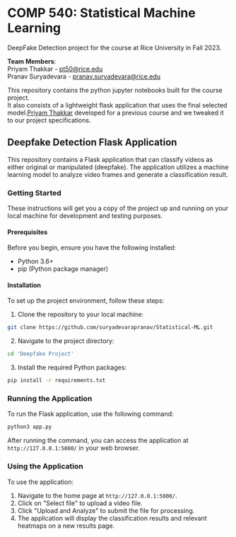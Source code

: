 # COMP 540: Statistical Machine Learning 

DeepFake Detection project for the course at Rice University in Fall 2023.

**Team Members**: <br/>
Priyam Thakkar - pt50@rice.edu <br/>
Pranav Suryadevara - pranav.suryadevara@rice.edu

This repository contains the python jupyter notebooks built for the course project. <br/>
It also consists of a lightweight flask application that uses the final selected model.[Priyam Thakkar](https://github.com/priyamthakkar2001/SML-Project) developed for a previous course and we tweaked it to our project specifications.

## Deepfake Detection Flask Application

This repository contains a Flask application that can classify videos as either original or manipulated (deepfake). The application utilizes a machine learning model to analyze video frames and generate a classification result.

### Getting Started

These instructions will get you a copy of the project up and running on your local machine for development and testing purposes.

#### Prerequisites

Before you begin, ensure you have the following installed:
- Python 3.6+
- pip (Python package manager)

#### Installation

To set up the project environment, follow these steps:

1. Clone the repository to your local machine:
```bash
git clone https://github.com/suryadevarapranav/Statistical-ML.git
```

2. Navigate to the project directory:
```bash
cd 'Deepfake Project'
```

3. Install the required Python packages:
```bash
pip install -r requirements.txt
```

### Running the Application

To run the Flask application, use the following command:
```bash
python3 app.py
```
After running the command, you can access the application at `http://127.0.0.1:5000/` in your web browser.

### Using the Application

To use the application:

1. Navigate to the home page at `http://127.0.0.1:5000/`.
2. Click on "Select file" to upload a video file.
3. Click "Upload and Analyze" to submit the file for processing.
4. The application will display the classification results and relevant heatmaps on a new results page.
